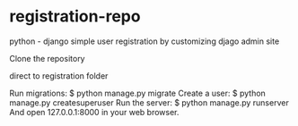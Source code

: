 # registration-repo
python - django simple user registration by customizing djago admin site 

Clone the repository

direct to registration folder 

Run migrations:
$ python manage.py migrate
Create a user:
$ python manage.py createsuperuser
Run the server:
$ python manage.py runserver
And open 127.0.0.1:8000 in your web browser.
